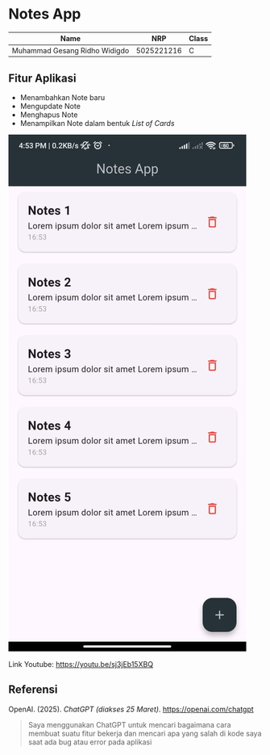 # Notes App

| Name                         | NRP        | Class |
|------------------------------|------------|-------|
| Muhammad Gesang Ridho Widigdo| 5025221216 | C     |

## Fitur Aplikasi

- Menambahkan Note baru
- Mengupdate Note
- Menghapus Note
- Menampilkan Note dalam bentuk *List of Cards*

[![Notes App Demo Video](screenshots/notes_app.jpg)](https://youtu.be/sj3jEb15XBQ)

Link Youtube: https://youtu.be/sj3jEb15XBQ

## Referensi

OpenAI. (2025). _ChatGPT (diakses 25 Maret)_. https://openai.com/chatgpt

> Saya menggunakan ChatGPT untuk mencari bagaimana cara membuat suatu fitur bekerja dan mencari apa yang salah di kode saya saat ada bug atau error pada aplikasi